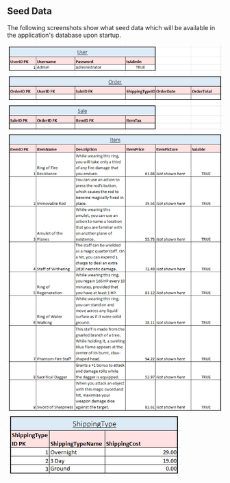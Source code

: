 ## Seed Data

The following screenshots show what seed data which will be available in the application's database upon startup.

![](/project/assets/seed-data_1.png)
![](/project/assets/seed-data_2.png)
![](/project/assets/seed-data_3.png)
